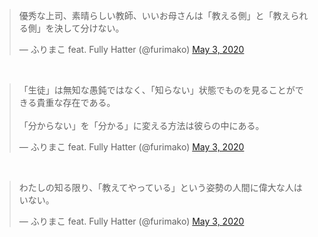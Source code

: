 
<blockquote class="twitter-tweet" data-dnt="true"><p lang="ja" dir="ltr">優秀な上司、素晴らしい教師、いいお母さんは「教える側」と「教えられる側」を決して分けない。</p>&mdash; ふりまこ feat. Fully Hatter (@furimako) <a href="https://twitter.com/furimako/status/1256809631935950848?ref_src=twsrc%5Etfw">May 3, 2020</a></blockquote>

<br>

<blockquote class="twitter-tweet" data-dnt="true"><p lang="ja" dir="ltr">「生徒」は無知な愚鈍ではなく、「知らない」状態でものを見ることができる貴重な存在である。<br><br>「分からない」を「分かる」に変える方法は彼らの中にある。</p>&mdash; ふりまこ feat. Fully Hatter (@furimako) <a href="https://twitter.com/furimako/status/1256809635769495552?ref_src=twsrc%5Etfw">May 3, 2020</a></blockquote>

<br>

<blockquote class="twitter-tweet" data-dnt="true"><p lang="ja" dir="ltr">わたしの知る限り、「教えてやっている」という姿勢の人間に偉大な人はいない。</p>&mdash; ふりまこ feat. Fully Hatter (@furimako) <a href="https://twitter.com/furimako/status/1256809639439503361?ref_src=twsrc%5Etfw">May 3, 2020</a></blockquote>

<script async src="https://platform.twitter.com/widgets.js" charset="utf-8"></script>
